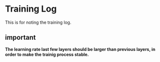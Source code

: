 # Training Log
This is for noting the training log.
## important

**The learning rate last few layers should be larger than previous layers, in order to make the trainig process stable.**
